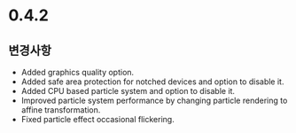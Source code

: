 # 0.4.2

## 변경사항

- Added graphics quality option.
- Added safe area protection for notched devices and option to disable it.
- Added CPU based particle system and option to disable it.
- Improved particle system performance by changing particle rendering to affine transformation.
- Fixed particle effect occasional flickering.
